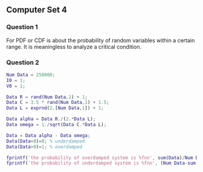 ## Computer Set 4
### Question 1
For PDF or CDF is about the probability of random variables within a certain range. It is meaningless to analyze a critical condition. 

### Question 2
```matlab
Num Data = 250000; 
I0 = 1; 
V0 = 1;

Data R = rand(Num Data,1) + 1;
Data C = 3.5 * rand(Num Data,1) + 1.5;
Data L = exprnd(2,[Num Data,1]) + 1;

Data alpha = Data R./(2.*Data L);
Data omega = 1./sqrt(Data C.*Data L);

Data = Data alpha - Data omega;
Data(Data<0)=0; % underdamped
Data(Data>0)=1; % overdamped

fprintf('the probability of overdamped system is %fnn', sum(Data)/Num Data);
fprintf('the probability of underdamped system is %fnn', (Num Data-sum(Data))/Num Data);
```
